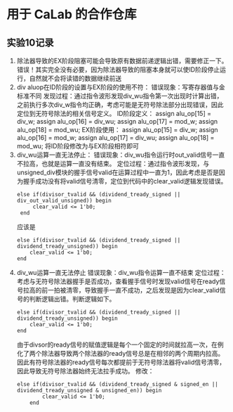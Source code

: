 # 用于 CaLab 的合作仓库
## 实验10记录
1. 除法器导致的EX阶段阻塞可能会导致原有数据前递逻辑出错，需要修正一下。错误！其实完全没有必要，因为除法器导致的阻塞本身就可以使ID阶段停止运行，自然就不会将读错的数据继续前送
2. div aluop在ID阶段的设置与EX阶段的使用不符：
   错误现象：写寄存器值与金标准不同
   发现过程：通过指令波形发现div_wu指令第一次出现时计算出错，之前执行多次div_w指令均正确，考虑可能是无符号除法部分出现错误，因此定位到无符号除法的相关信号定义。
    ID阶段定义：
    assign alu_op[15] = div_w;
    assign alu_op[16] = div_wu;
    assign alu_op[17] = mod_w;
    assign alu_op[18] = mod_wu;
    EX阶段使用：
    assign alu_op[15] = div_w;
    assign alu_op[16] = mod_w;
    assign alu_op[17] = div_wu;
    assign alu_op[18] = mod_wu;
    将ID阶段修改为与EX阶段相符即可
3. div_wu运算一直无法停止：
   错误现象：div_wu指令运行时out_valid信号一直不拉高，也就是运算一直没有结束。
   定位过程：通过指令波形发现，与unsigned_div模块的握手信号valid在运算过程中一直为1，因此考虑是否是因为握手成功没有将valid信号清零，定位到代码中的clear_valid逻辑发现错误。
   ```
   else if(divisor_tvalid && (dividend_tready_signed || div_out_valid_unsigned)) begin
        clear_valid <= 1'b0;
    end
    ```
    应该是
    ```
    else if(divisor_tvalid && (dividend_tready_signed || dividend_tready_unsigned)) begin
        clear_valid <= 1'b0;
    end
    ```
4. div_wu运算一直无法停止
    错误现象：div_wu指令运算一直不结束
    定位过程：考虑与无符号除法器握手是否成功，查看握手信号时发现valid信号在ready信号拉高的前一拍被清零，导致握手一直不成功，之后发现是因为clear_valid信号的判断逻辑出错。判断逻辑如下。
    ```
    else if(divisor_tvalid && (dividend_tready_signed || dividend_tready_unsigned)) begin
        clear_valid <= 1'b0;
    end
    ```
    由于divsor的ready信号的赋值逻辑是每个一个固定的时间就拉高一次，在例化了两个除法器导致两个除法器的ready信号总是在相邻的两个周期内拉高。因此有符号除法器的ready信号每次都提前于无符号除法器将valid信号清零，因此导致无符号除法器始终无法拉手成功。
    修改：
    ```
    else if(divisor_tvalid && (dividend_tready_signed & signed_en || dividend_tready_unsigned & unsigned_en)) begin
            clear_valid <= 1'b0;
        end
    ```